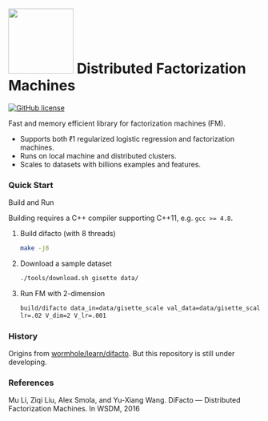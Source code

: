 # <img src=https://raw.githubusercontent.com/dmlc/dmlc.github.io/master/img/logo-m/difacto.png width=130/> Distributed Factorization Machines

[![GitHub license](http://dmlc.github.io/img/apache2.svg)](./LICENSE)

Fast and memory efficient library for factorization machines (FM).

- Supports both ℓ1 regularized logistic regression and factorization
  machines.
- Runs on local machine and distributed clusters.
- Scales to datasets with billions examples and features.


### Quick Start
Build and Run

Building requires a C++ compiler supporting C++11, e.g. `gcc >= 4.8`.

1. Build difacto (with 8 threads)

   ```bash
   make -j8
   ```

2. Download a sample dataset

   ```bash
   ./tools/download.sh gisette data/
   ```
3. Run FM with 2-dimension

   ```bash
   build/difacto data_in=data/gisette_scale val_data=data/gisette_scale.t \
   lr=.02 V_dim=2 V_lr=.001
   ```

### History

Origins from
[wormhole/learn/difacto](https://github.com/dmlc/wormhole/tree/master/learn/difacto). But
this repository is still under developing.

### References

Mu Li, Ziqi Liu, Alex Smola, and Yu-Xiang Wang.
DiFacto — Distributed Factorization Machines. In WSDM, 2016
